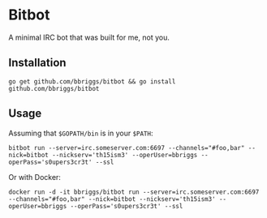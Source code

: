 # Bitbot

A minimal IRC bot that was built for me, not you.

## Installation

`go get github.com/bbriggs/bitbot && go install github.com/bbriggs/bitbot`

## Usage

Assuming that `$GOPATH/bin` is in your `$PATH`: 

```
bitbot run --server=irc.someserver.com:6697 --channels="#foo,bar" --nick=bitbot --nickserv='th15ism3' --operUser=bbriggs --operPass='s0upers3cr3t' --ssl
```

Or with Docker:

```
docker run -d -it bbriggs/bitbot run --server=irc.someserver.com:6697 --channels="#foo,bar" --nick=bitbot --nickserv='th15ism3' --operUser=bbriggs --operPass='s0upers3cr3t' --ssl
```
